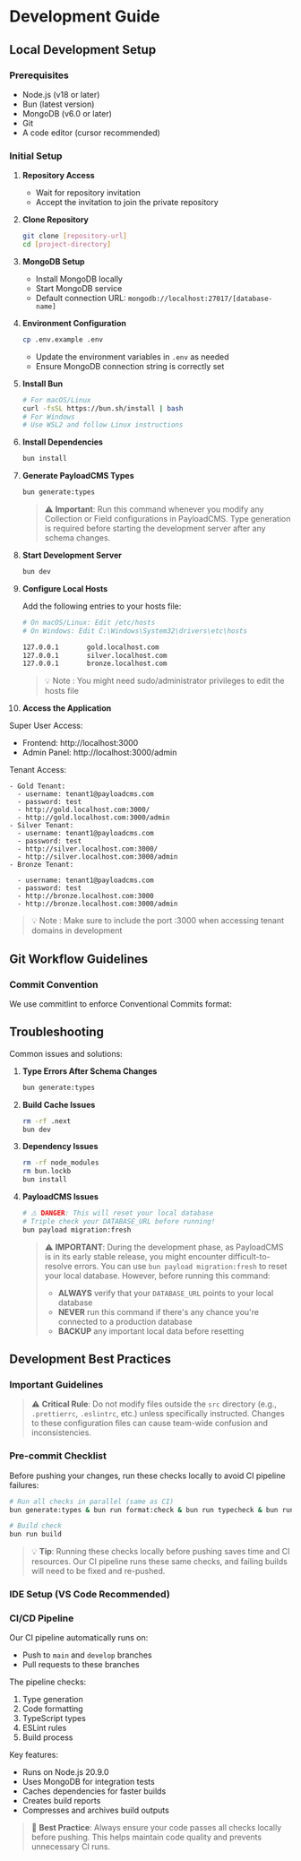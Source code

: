 # Development Guide

## Local Development Setup

### Prerequisites

- Node.js (v18 or later)
- Bun (latest version)
- MongoDB (v6.0 or later)
- Git
- A code editor (cursor recommended)

### Initial Setup

1. **Repository Access**

   - Wait for repository invitation
   - Accept the invitation to join the private repository

2. **Clone Repository**

   ```bash
   git clone [repository-url]
   cd [project-directory]
   ```

3. **MongoDB Setup**

   - Install MongoDB locally
   - Start MongoDB service
   - Default connection URL: `mongodb://localhost:27017/[database-name]`

4. **Environment Configuration**

   ```bash
   cp .env.example .env
   ```

   - Update the environment variables in `.env` as needed
   - Ensure MongoDB connection string is correctly set

5. **Install Bun**

   ```bash
   # For macOS/Linux
   curl -fsSL https://bun.sh/install | bash
   # For Windows
   # Use WSL2 and follow Linux instructions
   ```

6. **Install Dependencies**

   ```bash
   bun install
   ```

7. **Generate PayloadCMS Types**

   ```bash
   bun generate:types
   ```

   > ⚠️ **Important**: Run this command whenever you modify any Collection or Field configurations in PayloadCMS. Type generation is required before starting the development server after any schema changes.

8. **Start Development Server**

   ```bash
   bun dev
   ```

9. **Configure Local Hosts**

   Add the following entries to your hosts file:

   ```bash
   # On macOS/Linux: Edit /etc/hosts
   # On Windows: Edit C:\Windows\System32\drivers\etc\hosts

   127.0.0.1       gold.localhost.com
   127.0.0.1       silver.localhost.com
   127.0.0.1       bronze.localhost.com
   ```

   > 💡 Note : You might need sudo/administrator privileges to edit the hosts file

10. **Access the Application**

Super User Access:

- Frontend: http://localhost:3000
- Admin Panel: http://localhost:3000/admin

Tenant Access:

```
- Gold Tenant:
  - username: tenant1@payloadcms.com
  - password: test
  - http://gold.localhost.com:3000/
  - http://gold.localhost.com:3000/admin
- Silver Tenant:
  - username: tenant1@payloadcms.com
  - password: test
  - http://silver.localhost.com:3000/
  - http://silver.localhost.com:3000/admin
- Bronze Tenant:

  - username: tenant1@payloadcms.com
  - password: test
  - http://bronze.localhost.com:3000
  - http://bronze.localhost.com:3000/admin
```

> 💡 Note : Make sure to include the port :3000 when accessing tenant domains in development

## Git Workflow Guidelines

### Commit Convention

We use commitlint to enforce Conventional Commits format:

## Troubleshooting

Common issues and solutions:

1. **Type Errors After Schema Changes**

   ```bash
   bun generate:types
   ```

2. **Build Cache Issues**

   ```bash
   rm -rf .next
   bun dev
   ```

3. **Dependency Issues**

   ```bash
   rm -rf node_modules
   rm bun.lockb
   bun install
   ```

4. **PayloadCMS Issues**
   ```bash
   # ⚠️ DANGER: This will reset your local database
   # Triple check your DATABASE_URL before running!
   bun payload migration:fresh
   ```
   > ⚠️ **IMPORTANT**: During the development phase, as PayloadCMS is in its early stable release, you might encounter difficult-to-resolve errors. You can use `bun payload migration:fresh` to reset your local database. However, before running this command:
   >
   > - **ALWAYS** verify that your `DATABASE_URL` points to your local database
   > - **NEVER** run this command if there's any chance you're connected to a production database
   > - **BACKUP** any important local data before resetting

## Development Best Practices

### Important Guidelines

> ⚠️ **Critical Rule**: Do not modify files outside the `src` directory (e.g., `.prettierrc`, `.eslintrc`, etc.) unless specifically instructed. Changes to these configuration files can cause team-wide confusion and inconsistencies.

### Pre-commit Checklist

Before pushing your changes, run these checks locally to avoid CI pipeline failures:

```bash
# Run all checks in parallel (same as CI)
bun generate:types & bun run format:check & bun run typecheck & bun run lint & wait

# Build check
bun run build
```

> 💡 **Tip**: Running these checks locally before pushing saves time and CI resources. Our CI pipeline runs these same checks, and failing builds will need to be fixed and re-pushed.

### IDE Setup (VS Code Recommended)

### CI/CD Pipeline

Our CI pipeline automatically runs on:

- Push to `main` and `develop` branches
- Pull requests to these branches

The pipeline checks:

1. Type generation
2. Code formatting
3. TypeScript types
4. ESLint rules
5. Build process

Key features:

- Runs on Node.js 20.9.0
- Uses MongoDB for integration tests
- Caches dependencies for faster builds
- Creates build reports
- Compresses and archives build outputs

> 🎯 **Best Practice**: Always ensure your code passes all checks locally before pushing. This helps maintain code quality and prevents unnecessary CI runs.
